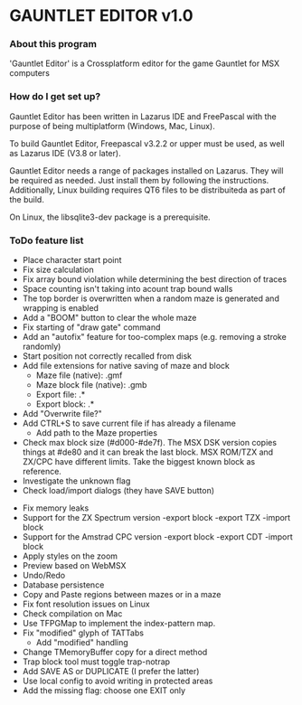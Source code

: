 # GAUNTLET EDITOR v1.0 #


### About this program ###

'Gauntlet Editor' is a Crossplatform editor for the game Gauntlet for MSX computers

### How do I get set up? ###

Gauntlet Editor has been written in Lazarus IDE and FreePascal with the purpose of being multiplatform (Windows, Mac, Linux).

To build Gauntlet Editor, Freepascal v3.2.2 or upper must be used, as well as Lazarus IDE (V3.8 or later).

Gauntlet Editor needs a range of packages installed on Lazarus. They will be required as needed. Just install them by following the instructions.
Additionally, Linux building requires QT6 files to be distribuiteda as part of the build.

On Linux, the libsqlite3-dev package is a prerequisite.


### ToDo feature list ###

* Place character start point
* Fix size calculation
* Fix array bound violation while determining the best direction of traces
* Space counting isn't taking into acount trap bound walls
* The top border is overwritten when a random maze is generated and wrapping is enabled
* Add a "BOOM" button to clear the whole maze
* Fix starting of "draw gate" command
* Add an "autofix" feature for too-complex maps (e.g. removing a stroke randomly)
* Start position not correctly recalled from disk
* Add file extensions for native saving of maze and block
    * Maze file (native): .gmf
    * Maze block file (native): .gmb
    * Export file: .*
    * Export block: .*
* Add "Overwrite file?"
* Add CTRL+S to save current file if has already a filename
    * Add path to the Maze properties
* Check max block size (#d000-#de7f). The MSX DSK version copies things at #de80 and it can break the last block. MSX ROM/TZX and ZX/CPC have different limits. Take the biggest known block as reference.
* Investigate the unknown flag
* Check load/import dialogs (they have SAVE button)
- Fix memory leaks
- Support for the ZX Spectrum version
    -export block
    -export TZX
    -import block
- Support for the Amstrad CPC version
    -export block
    -export CDT
    -import block    
- Apply styles on the zoom
- Preview based on WebMSX
- Undo/Redo
- Database persistence
- Copy and Paste regions between mazes or in a maze
- Fix font resolution issues on Linux
- Check compilation on Mac
- Use TFPGMap to implement the index-pattern map.
- Fix "modified" glyph of TATTabs
    - Add "modified" handling
- Change TMemoryBuffer copy for a direct method
- Trap block tool must toggle trap-notrap
- Add SAVE AS or DUPLICATE (I prefer the latter)
- Use local config to avoid writing in protected areas
- Add the missing flag: choose one EXIT only 
